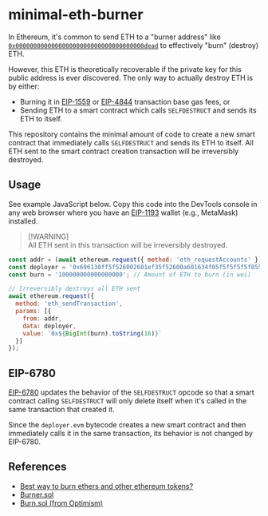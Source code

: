# minimal-eth-burner

In Ethereum, it's common to send ETH to a "burner address" like [`0x000000000000000000000000000000000000dead`](https://etherscan.io/address/0x000000000000000000000000000000000000dead) to effectively "burn" (destroy) ETH.

However, this ETH is theoretically recoverable if the private key for this public address is ever discovered. The only way to actually destroy ETH is by either:
- Burning it in [EIP-1559](https://eips.ethereum.org/EIPS/eip-1559) or [EIP-4844](https://eips.ethereum.org/EIPS/eip-4844) transaction base gas fees, or
- Sending ETH to a smart contract which calls `SELFDESTRUCT` and sends its ETH to itself.

This repository contains the minimal amount of code to create a new smart contract that immediately calls `SELFDESTRUCT` and sends its ETH to itself. All ETH sent to the smart contract creation transaction will be irreversibly destroyed.

## Usage

See example JavaScript below. Copy this code into the DevTools console in any web browser where you have an [EIP-1193](https://eips.ethereum.org/EIPS/eip-1193) wallet (e.g., MetaMask) installed.

> [!WARNING]<br>
> All ETH sent in this transaction will be irreversibly destroyed.

```javascript
const addr = (await ethereum.request({ method: 'eth_requestAccounts' }))[0]; // Your current wallet address
const deployer = '0x696130ff5f526002601ef35f52600a601634f05f5f5f5f5f855af1'; // deployer.evm, compiled
const burn = '100000000000000000'; // Amount of ETH to burn (in wei)

// Irreversibly destroys all ETH sent
await ethereum.request({
  method: 'eth_sendTransaction',
  params: [{
    from: addr,
    data: deployer,
    value: `0x${BigInt(burn).toString(16)}`
  }]
});
```

## EIP-6780

[EIP-6780](https://eips.ethereum.org/EIPS/eip-6780) updates the behavior of the `SELFDESTRUCT` opcode so that a smart contract calling `SELFDESTRUCT` will only delete itself when it's called in the same transaction that created it.

Since the `deployer.evm` bytecode creates a new smart contract and then immediately calls it in the same transaction, its behavior is not changed by EIP-6780.

## References
- [Best way to burn ethers and other ethereum tokens?](https://ethereum.stackexchange.com/questions/16188/best-way-to-burn-ethers-and-other-ethereum-tokens/17617)
- [Burner.sol](https://etherscan.io/address/0xb69fba56b2e67e7dda61c8aa057886a8d1468575)
- [Burn.sol (from Optimism)](https://github.com/ethereum-optimism/optimism/blob/eb68d8395971bc4a125cd0fd07567547f5bc0c49/packages/contracts-bedrock/contracts/libraries/Burn.sol#L33-L42)
